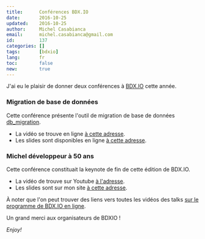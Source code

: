 ```yaml
---
title:      Conférences BDX.IO
date:       2016-10-25
updated:    2016-10-25
author:     Michel Casabianca
email:      michel.casabianca@gmail.com
id:         137
categories: []
tags:       [bdxio]
lang:       fr
toc:        false
new:        true
---
```


J'ai eu le plaisir de donner deux conférences à [BDX.IO](http://bdx.io) cette année.

<!--more-->

### Migration de base de données

Cette conférence présente l'outil de migration de base de données [db_migration](http://github.com/c4s4/db_migration).

- La vidéo se trouve en ligne [à cette adresse](https://youtu.be/ZVBunTSqWEs?t=5h42m40s).
- Les slides sont disponibles en ligne [à cette adresse](http://sweetohm.net/slides/db-migration/).

### Michel développeur à 50 ans

Cette conférence constituait la keynote de fin de cette édition de BDX.IO.

- La vidéo de trouve sur Youtube [à l'adresse](https://www.youtube.com/watch?v=_fietbuhw6o&t=9h27m05s).
- Les slides sont sur mon site [à cette adresse](http://sweetohm.net/slides/developpeur-50-ans/).

À noter que l'on peut trouver des liens vers toutes les vidéos des talks [sur le programme de BDX.IO en ligne](http://www.bdx.io/#/program).

Un grand merci aux organisateurs de BDXIO !

*Enjoy!*